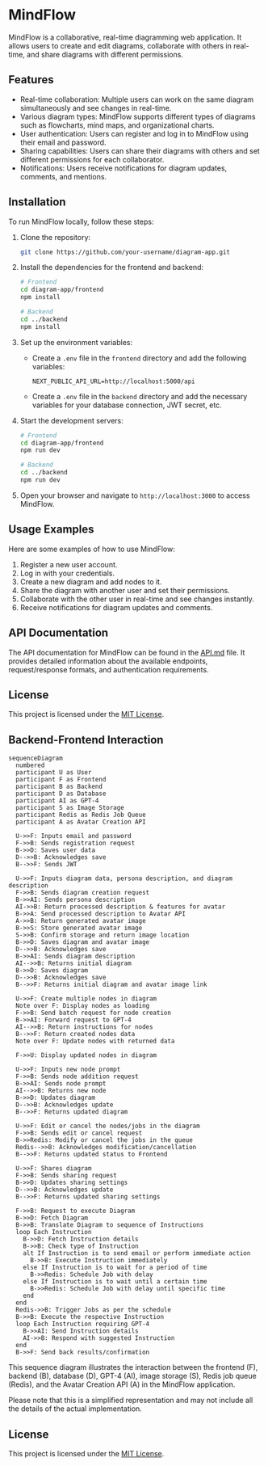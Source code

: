 # MindFlow

MindFlow is a collaborative, real-time diagramming web application. It allows users to create and edit diagrams, collaborate with others in real-time, and share diagrams with different permissions.

## Features

- Real-time collaboration: Multiple users can work on the same diagram simultaneously and see changes in real-time.
- Various diagram types: MindFlow supports different types of diagrams such as flowcharts, mind maps, and organizational charts.
- User authentication: Users can register and log in to MindFlow using their email and password.
- Sharing capabilities: Users can share their diagrams with others and set different permissions for each collaborator.
- Notifications: Users receive notifications for diagram updates, comments, and mentions.

## Installation

To run MindFlow locally, follow these steps:

1. Clone the repository:

   ```bash
   git clone https://github.com/your-username/diagram-app.git
   ```

2. Install the dependencies for the frontend and backend:

   ```bash
   # Frontend
   cd diagram-app/frontend
   npm install

   # Backend
   cd ../backend
   npm install
   ```

3. Set up the environment variables:

   - Create a `.env` file in the `frontend` directory and add the following variables:

     ```
     NEXT_PUBLIC_API_URL=http://localhost:5000/api
     ```

   - Create a `.env` file in the `backend` directory and add the necessary variables for your database connection, JWT secret, etc.

4. Start the development servers:

   ```bash
   # Frontend
   cd diagram-app/frontend
   npm run dev

   # Backend
   cd ../backend
   npm run dev
   ```

5. Open your browser and navigate to `http://localhost:3000` to access MindFlow.

## Usage Examples

Here are some examples of how to use MindFlow:

1. Register a new user account.
2. Log in with your credentials.
3. Create a new diagram and add nodes to it.
4. Share the diagram with another user and set their permissions.
5. Collaborate with the other user in real-time and see changes instantly.
6. Receive notifications for diagram updates and comments.

## API Documentation

The API documentation for MindFlow can be found in the [API.md](backend/API.md) file. It provides detailed information about the available endpoints, request/response formats, and authentication requirements.

## License

This project is licensed under the [MIT License](LICENSE).

## Backend-Frontend Interaction

```mermaid
sequenceDiagram
  numbered
  participant U as User
  participant F as Frontend
  participant B as Backend
  participant D as Database
  participant AI as GPT-4
  participant S as Image Storage
  participant Redis as Redis Job Queue
  participant A as Avatar Creation API

  U->>F: Inputs email and password
  F->>B: Sends registration request
  B->>D: Saves user data
  D-->>B: Acknowledges save
  B-->>F: Sends JWT

  U->>F: Inputs diagram data, persona description, and diagram description
  F->>B: Sends diagram creation request
  B->>AI: Sends persona description
  AI->>B: Return processed description & features for avatar
  B->>A: Send processed description to Avatar API
  A->>B: Return generated avatar image
  B->>S: Store generated avatar image
  S->>B: Confirm storage and return image location
  B->>D: Saves diagram and avatar image
  D-->>B: Acknowledges save
  B->>AI: Sends diagram description
  AI-->>B: Returns initial diagram
  B->>D: Saves diagram
  D-->>B: Acknowledges save
  B-->>F: Returns initial diagram and avatar image link

  U->>F: Create multiple nodes in diagram
  Note over F: Display nodes as loading
  F->>B: Send batch request for node creation
  B->>AI: Forward request to GPT-4
  AI-->>B: Return instructions for nodes
  B-->>F: Return created nodes data
  Note over F: Update nodes with returned data

  F->>U: Display updated nodes in diagram

  U->>F: Inputs new node prompt
  F->>B: Sends node addition request
  B->>AI: Sends node prompt
  AI-->>B: Returns new node
  B->>D: Updates diagram
  D-->>B: Acknowledges update
  B-->>F: Returns updated diagram

  U->>F: Edit or cancel the nodes/jobs in the diagram
  F->>B: Sends edit or cancel request
  B->>Redis: Modify or cancel the jobs in the queue
  Redis-->>B: Acknowledges modification/cancellation
  B-->>F: Returns updated status to Frontend

  U->>F: Shares diagram
  F->>B: Sends sharing request
  B->>D: Updates sharing settings
  D-->>B: Acknowledges update
  B-->>F: Returns updated sharing settings

  F->>B: Request to execute Diagram
  B->>D: Fetch Diagram
  B->>B: Translate Diagram to sequence of Instructions
  loop Each Instruction
    B->>D: Fetch Instruction details
    B->>B: Check type of Instruction
    alt If Instruction is to send email or perform immediate action
      B->>B: Execute Instruction immediately
    else If Instruction is to wait for a period of time
      B->>Redis: Schedule Job with delay
    else If Instruction is to wait until a certain time
      B->>Redis: Schedule Job with delay until specific time
    end
  end
  Redis->>B: Trigger Jobs as per the schedule
  B->>B: Execute the respective Instruction
  loop Each Instruction requiring GPT-4
    B->>AI: Send Instruction details
    AI->>B: Respond with suggested Instruction
  end
  B->>F: Send back results/confirmation
```

This sequence diagram illustrates the interaction between the frontend (F), backend (B), database (D), GPT-4 (AI), image storage (S), Redis job queue (Redis), and the Avatar Creation API (A) in the MindFlow application.

Please note that this is a simplified representation and may not include all the details of the actual implementation.

## License

This project is licensed under the [MIT License](LICENSE).